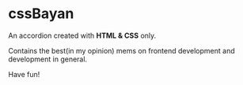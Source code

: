 # cssBayan
An accordion created with **HTML & CSS** only.

Contains the best(in my opinion) mems on frontend development and development in general. 

Have fun!
